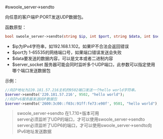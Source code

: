 #swoole_server->sendto

向任意的客户端IP:PORT发送UDP数据包。

函数原型：

```php
bool swoole_server->sendto(string $ip, int $port, string $data, int $server_socket = -1);
```
* $ip为IPv4字符串，如192.168.1.102。如果IP不合法会返回错误
* $port为 1-65535的网络端口号，如果端口错误发送会失败
* $data要发送的数据内容，可以是文本或者二进制内容
* $server_socket 服务器可能会同时监听多个UDP端口，此参数可以指定使用哪个端口发送数据包

示例：

```php
//向IP地址为220.181.57.216主机的9502端口发送一个hello world字符串。
$server->sendto('220.181.57.216', 9502, "hello world");
//向IPv6服务器发送UDP数据包
$server->sendto('2600:3c00::f03c:91ff:fe73:e98f', 9501, "hello world");
```

> swoole_server->sendto 在1.7.10+版本可用   
> server必须监听了UDP的端口，才可以使用swoole_server->sendto  
> server必须监听了UDP6的端口，才可以使用swoole_server->sendto向IPv6地址发送数据  

